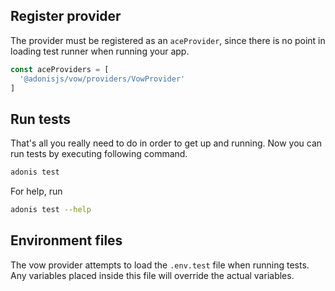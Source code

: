 ## Register provider

The provider must be registered as an `aceProvider`, since there is no point in loading test runner when running your app.


```js
const aceProviders = [
  '@adonisjs/vow/providers/VowProvider'
]
```

## Run tests
That's all you really need to do in order to get up and running. Now you can run tests by executing following command.

```bash
adonis test
```

For help, run

```bash
adonis test --help
```

## Environment files

The vow provider attempts to load the `.env.test` file when running tests. Any variables placed inside this file will override the actual variables.
